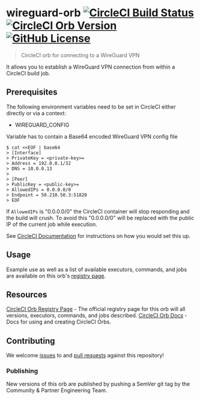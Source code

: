 # wireguard-orb [![CircleCI Build Status](https://circleci.com/gh/titel-media/wireguard-orb.svg?style=shield "CircleCI Build Status")](https://circleci.com/gh/titel-media/wireguard-orb) [![CircleCI Orb Version](https://img.shields.io/badge/endpoint.svg?url=https://badges.circleci.io/orb/titel-media/wireguard)][reg-page] [![GitHub License](https://img.shields.io/badge/license-MIT-lightgrey.svg)](https://raw.githubusercontent.com/titel-media/wireguard-orb/master/LICENSE)

> CircleCI orb for connecting to a WireGuard VPN

It allows you to establish a WireGuard VPN connection from within a CircleCI build job.


## Prerequisites

The following environment variables need to be set in CircleCI either directly or via a context:

- WIREGUARD_CONFIG

Variable has to contain a Base64 encoded WireGuard VPN config file

```shell
$ cat <<EOF | base64
> [Interface]
> PrivateKey = <private-key>=
> Address = 192.0.0.1/32
> DNS = 10.0.0.13
>
> [Peer]
> PublicKey = <public-key>=
> AllowedIPs = 0.0.0.0/0
> Endpoint = 50.210.50.3:51820
> EOF
```

If `AllowedIPs` is "0.0.0.0/0" the CircleCI container will stop responding and the build will crush. To avoid this "0.0.0.0/0" will be replaced with the public IP of the current job while execution.

See [CircleCI Documentation](https://circleci.com/docs/2.0/env-vars) for instructions on how you would set this up.


## Usage

Example use as well as a list of available executors, commands, and jobs are available on this orb's [registry page][reg-page].


## Resources

[CircleCI Orb Registry Page][reg-page] - The official registry page for this orb will all versions, executors, commands, and jobs described.
[CircleCI Orb Docs](https://circleci.com/docs/2.0/orb-intro/#section=configuration) - Docs for using and creating CircleCI Orbs.


## Contributing
We welcome [issues](https://github.com/titel-media/wireguard-orb/issues) to and [pull requests](https://github.com/titel-media/wireguard-orb/pulls) against this repository!

### Publishing

New versions of this orb are published by pushing a SemVer git tag by the Community & Partner Engineering Team.

[reg-page]: https://circleci.com/orbs/registry/orb/titel-media/wireguard
